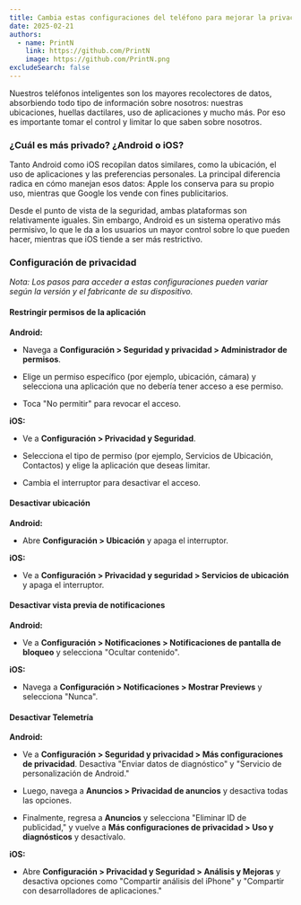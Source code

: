 ```yaml
---
title: Cambia estas configuraciones del teléfono para mejorar la privacidad.
date: 2025-02-21
authors:
  - name: PrintN
    link: https://github.com/PrintN
    image: https://github.com/PrintN.png
excludeSearch: false
---
```


Nuestros teléfonos inteligentes son los mayores recolectores de datos, absorbiendo todo tipo de información sobre nosotros: nuestras ubicaciones, huellas dactilares, uso de aplicaciones y mucho más. Por eso es importante tomar el control y limitar lo que saben sobre nosotros.

### ¿Cuál es más privado? ¿Android o iOS?

Tanto Android como iOS recopilan datos similares, como la ubicación, el uso de aplicaciones y las preferencias personales. La principal diferencia radica en cómo manejan esos datos: Apple los conserva para su propio uso, mientras que Google los vende con fines publicitarios.

Desde el punto de vista de la seguridad, ambas plataformas son relativamente iguales. Sin embargo, Android es un sistema operativo más permisivo, lo que le da a los usuarios un mayor control sobre lo que pueden hacer, mientras que iOS tiende a ser más restrictivo.

### Configuración de privacidad

_Nota: Los pasos para acceder a estas configuraciones pueden variar según la versión y el fabricante de su dispositivo._

#### Restringir permisos de la aplicación

**Android:**

- Navega a **Configuración > Seguridad y privacidad > Administrador de permisos**.

- Elige un permiso específico (por ejemplo, ubicación, cámara) y selecciona una aplicación que no debería tener acceso a ese permiso.

- Toca "No permitir" para revocar el acceso.

**iOS:**

- Ve a **Configuración > Privacidad y Seguridad**.

- Selecciona el tipo de permiso (por ejemplo, Servicios de Ubicación, Contactos) y elige la aplicación que deseas limitar.

- Cambia el interruptor para desactivar el acceso.

#### Desactivar ubicación

**Android:**

- Abre **Configuración > Ubicación** y apaga el interruptor.

**iOS:**

- Ve a **Configuración > Privacidad y seguridad > Servicios de ubicación** y apaga el interruptor.

#### Desactivar vista previa de notificaciones

**Android:**

- Ve a **Configuración > Notificaciones > Notificaciones de pantalla de bloqueo** y selecciona "Ocultar contenido".

**iOS:**

- Navega a **Configuración > Notificaciones > Mostrar Previews** y selecciona "Nunca".

#### Desactivar Telemetría

**Android:**

- Ve a **Configuración > Seguridad y privacidad > Más configuraciones de privacidad**. Desactiva "Enviar datos de diagnóstico" y "Servicio de personalización de Android."

- Luego, navega a **Anuncios > Privacidad de anuncios** y desactiva todas las opciones.

- Finalmente, regresa a **Anuncios** y selecciona "Eliminar ID de publicidad," y vuelve a **Más configuraciones de privacidad > Uso y diagnósticos** y desactívalo.

**iOS:**

- Abre **Configuración > Privacidad y Seguridad > Análisis y Mejoras** y desactiva opciones como "Compartir análisis del iPhone" y "Compartir con desarrolladores de aplicaciones."
